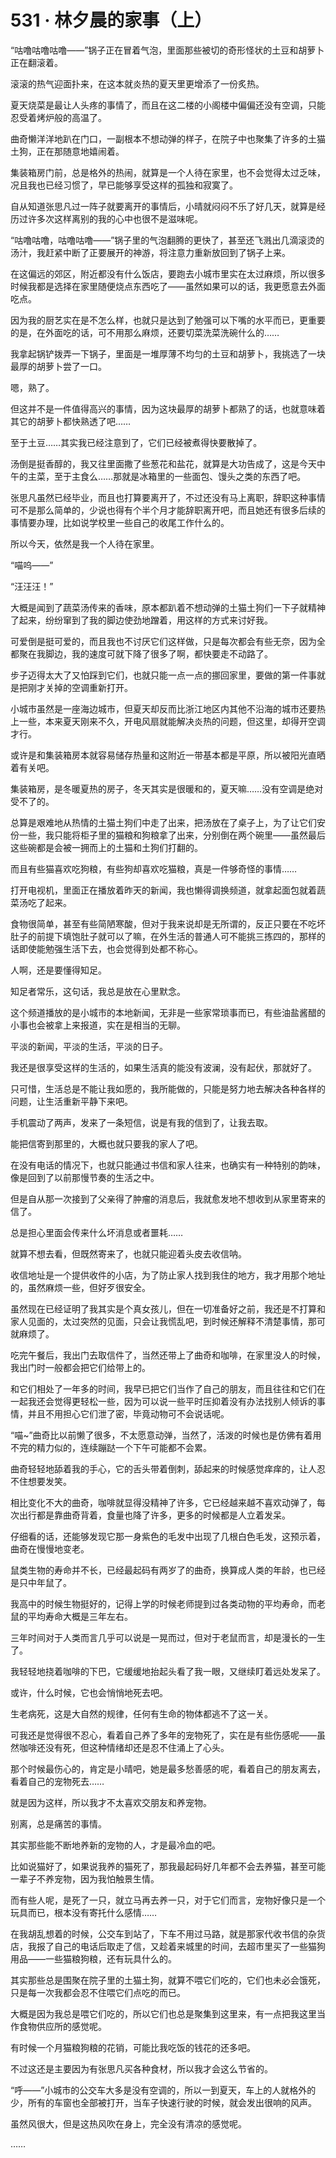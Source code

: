 # 531 · 林夕晨的家事（上）

“咕噜咕噜咕噜——”锅子正在冒着气泡，里面那些被切的奇形怪状的土豆和胡萝卜正在翻滚着。

滚滚的热气迎面扑来，在这本就炎热的夏天里更增添了一份炙热。

夏天烧菜是最让人头疼的事情了，而且在这二楼的小阁楼中偏偏还没有空调，只能忍受着烤炉般的高温了。

曲奇懒洋洋地趴在门口，一副根本不想动弹的样子，在院子中也聚集了许多的土猫土狗，正在那随意地嬉闹着。

集装箱房门前，总是格外的热闹，就算是一个人待在家里，也不会觉得太过乏味，况且我也已经习惯了，早已能够享受这样的孤独和寂寞了。

自从知道张思凡过一阵子就要离开的事情后，小晴就闷闷不乐了好几天，就算是经历过许多次这样离别的我的心中也很不是滋味呢。

“咕噜咕噜，咕噜咕噜——”锅子里的气泡翻腾的更快了，甚至还飞溅出几滴滚烫的汤汁，我赶紧中断了正要展开的神游，将注意力重新放回到了锅子上来。

在这偏远的郊区，附近都没有什么饭店，要跑去小城市里实在太过麻烦，所以很多时候我都是选择在家里随便烧点东西吃了——虽然如果可以的话，我更愿意去外面吃点。

因为我的厨艺实在是不怎么样，也就只是达到了勉强可以下嘴的水平而已，更重要的是，在外面吃的话，可不用那么麻烦，还要切菜洗菜洗碗什么的……

我拿起锅铲拨弄一下锅子，里面是一堆厚薄不均匀的土豆和胡萝卜，我挑选了一块最厚的胡萝卜尝了一口。

嗯，熟了。

但这并不是一件值得高兴的事情，因为这块最厚的胡萝卜都熟了的话，也就意味着其它的胡萝卜都快熟透了吧……

至于土豆……其实我已经注意到了，它们已经被煮得快要散掉了。

汤倒是挺香醇的，我又往里面撒了些葱花和盐花，就算是大功告成了，这是今天中午的主菜，至于主食么……那就是冰箱里的一些面包、馒头之类的东西了吧。

张思凡虽然已经毕业，而且也打算要离开了，不过还没有马上离职，辞职这种事情可不是那么简单的，少说也得有个半个月才能辞职离开吧，而且她还有很多后续的事情要办理，比如说学校里一些自己的收尾工作什么的。

所以今天，依然是我一个人待在家里。

“喵呜——”

“汪汪汪！”

大概是闻到了蔬菜汤传来的香味，原本都趴着不想动弹的土猫土狗们一下子就精神了起来，纷纷窜到了我的脚边使劲地蹭着，用这样的方式来讨好我。

可爱倒是挺可爱的，而且我也不讨厌它们这样做，只是每次都会有些无奈，因为全都聚在我脚边，我的速度可就下降了很多了啊，都快要走不动路了。

步子迈得太大了又怕踩到它们，也就只能一点一点的挪回家里，要做的第一件事就是把刚才关掉的空调重新打开。

小城市虽然是一座海边城市，但夏天却反而比浙江地区内其他不沿海的城市还要热上一些，本来夏天刚来不久，开电风扇就能解决炎热的问题，但这里，却得开空调才行。

或许是和集装箱房本就容易储存热量和这附近一带基本都是平原，所以被阳光直晒着有关吧。

集装箱房，是冬暖夏热的房子，冬天其实是很暖和的，夏天嘛……没有空调是绝对受不了的。

总算是艰难地从热情的土猫土狗们中走了出来，把汤放在了桌子上，为了让它们安份一些，我只能将柜子里的猫粮和狗粮拿了出来，分别倒在两个碗里——虽然最后这些碗都是会被一拥而上的土猫和土狗们打翻的。

而且有些猫喜欢吃狗粮，有些狗却喜欢吃猫粮，真是一件够奇怪的事情……

打开电视机，里面正在播放着昨天的新闻，我也懒得调换频道，就拿起面包就着蔬菜汤吃了起来。

食物很简单，甚至有些简陋寒酸，但对于我来说却是无所谓的，反正只要在不吃坏肚子的前提下填饱肚子就可以了嘛，在外生活的普通人可不能挑三拣四的，那样的话即使能勉强生活下去，也会觉得到处都不称心。

人啊，还是要懂得知足。

知足者常乐，这句话，我总是放在心里默念。

这个频道播放的是小城市的本地新闻，无非是一些家常琐事而已，有些油盐酱醋的小事也会被拿上来报道，实在是相当的无聊。

平淡的新闻，平淡的生活，平淡的日子。

我还是很享受这样的生活的，如果生活真的能没有波澜，没有起伏，那就好了。

只可惜，生活总是不能让我如愿的，我所能做的，只能是努力地去解决各种各样的问题，让生活重新平静下来吧。

手机震动了两声，发来了一条短信，说是有我的信到了，让我去取。

能把信寄到那里的，大概也就只要我的家人了吧。

在没有电话的情况下，也就只能通过书信和家人往来，也确实有一种特别的韵味，像是回到了以前那慢节奏的生活之中。

但是自从那一次接到了父亲得了肿瘤的消息后，我就愈发地不想收到从家里寄来的信了。

总是担心里面会传来什么坏消息或者噩耗……

就算不想去看，但既然寄来了，也就只能迎着头皮去收信呐。

收信地址是一个提供收件的小店，为了防止家人找到我住的地方，我才用那个地址的，虽然麻烦一些，但好歹很安全。

虽然现在已经证明了我其实是个真女孩儿，但在一切准备好之前，我还是不打算和家人见面的，太过突然的见面，只会让我慌乱吧，到时候还解释不清楚事情，那可就麻烦了。

吃完午餐后，我出门去取信件了，当然还带上了曲奇和咖啡，在家里没人的时候，我出门时一般都会把它们给带上的。

和它们相处了一年多的时间，我早已把它们当作了自己的朋友，而且往往和它们在一起我还会觉得更轻松一些，因为可以说一些平时压抑着没有办法找别人倾诉的事情，并且不用担心它们泄了密，毕竟动物可不会说话呢。

“喵~”曲奇比以前懒了很多，不太愿意动弹，当然了，活泼的时候也是仿佛有着用不完的精力似的，连续蹦跶一个下午可能都不会累。

曲奇轻轻地舔着我的手心，它的舌头带着倒刺，舔起来的时候感觉痒痒的，让人忍不住想要发笑。

相比变化不大的曲奇，咖啡就显得没精神了许多，它已经越来越不喜欢动弹了，每次出行都是靠曲奇背着，食量也降了许多，更多的时候都是人立着发呆。

仔细看的话，还能够发现它那一身紫色的毛发中出现了几根白色毛发，这预示着，曲奇在慢慢地变老。

鼠类生物的寿命并不长，已经最起码有两岁了的曲奇，换算成人类的年龄，也已经是只中年鼠了。

我高中的时候生物挺好的，记得上学的时候老师提到过各类动物的平均寿命，而老鼠的平均寿命大概是三年左右。

三年时间对于人类而言几乎可以说是一晃而过，但对于老鼠而言，却是漫长的一生了。

我轻轻地挠着咖啡的下巴，它缓缓地抬起头看了我一眼，又继续盯着远处发呆了。

或许，什么时候，它也会悄悄地死去吧。

生老病死，这是大自然的规律，任何有生命的物体都逃不了这一关。

可我还是觉得很不忍心，看着自己养了多年的宠物死了，实在是有些伤感呢——虽然咖啡还没有死，但这种情绪却还是忍不住涌上了心头。

那个时候最伤心的，肯定是小晴吧，她是最多愁善感的呢，看着自己的朋友离去，看着自己的宠物死去……

就是因为这样，所以我才不太喜欢交朋友和养宠物。

别离，总是痛苦的事情。

其实那些能不断地养新的宠物的人，才是最冷血的吧。

比如说猫好了，如果说我养的猫死了，那我最起码好几年都不会去养猫，甚至可能一辈子不养宠物，因为我怕触景生情。

而有些人呢，是死了一只，就立马再去养一只，对于它们而言，宠物好像只是一个玩具而已，根本没有寄托什么感情……

在我胡乱想着的时候，公交车到站了，下车不用过马路，就是那家代收书信的杂货店，我报了自己的电话后取走了信，又趁着来城里的时间，去超市里买了一些猫狗用品——一些猫粮狗粮，还有玩具什么的。

其实那些总是围聚在院子里的土猫土狗，就算不喂它们吃的，它们也未必会饿死，只是每一次我都会忍不住喂它们点吃的而已。

大概是因为我总是喂它们吃的，所以它们也总是聚集到这里来，有一点把我这里当作食物供应所的感觉呢。

有时候一个月猫粮狗粮的花销，可能比我吃饭的钱花的还多吧。

不过这还是主要因为有张思凡买各种食材，所以我才会这么节省的。

“呼——”小城市的公交车大多是没有空调的，所以一到夏天，车上的人就格外的少，所有的车窗也全部被打开，当车子快速行驶的时候，就会发出很响的风声。

虽然风很大，但是这热风吹在身上，完全没有清凉的感觉呢。

……

